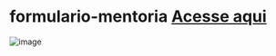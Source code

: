 # formulario-mentoria <a href="https://paulovarrone.github.io/formulario-mentoria/" target="_blank">Acesse aqui</a>

![image](https://user-images.githubusercontent.com/100317569/216832009-928e7f0a-dcc4-4360-94b4-231b9d3f7051.png)
